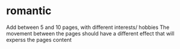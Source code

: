 # romantic

Add between 5 and 10 pages, with different interests/ hobbies
The movement between the pages should have a different effect that will experss the pages content
